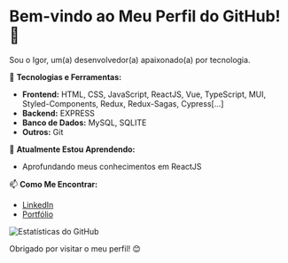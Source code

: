 # Bem-vindo ao Meu Perfil do GitHub! 👋

Sou o Igor, um(a) desenvolvedor(a) apaixonado(a) por tecnologia.

🚀 **Tecnologias e Ferramentas:**
- **Frontend:** HTML, CSS, JavaScript, ReactJS, Vue, TypeScript, MUI, Styled-Components, Redux, Redux-Sagas, Cypress[...]
- **Backend:** EXPRESS
- **Banco de Dados:** MySQL, SQLITE
- **Outros:** Git

🌱 **Atualmente Estou Aprendendo:**
- Aprofundando meus conhecimentos em ReactJS

📫 **Como Me Encontrar:**
- [LinkedIn](https://www.linkedin.com/in/igormarines/)
- [Portfólio](https://portfolio-1enablex.vercel.app/)

![Estatísticas do GitHub](https://github-readme-stats.vercel.app/api?username=igormarines&show_icons=true&count_private=true&hide=contribs,prs&theme=radical)

Obrigado por visitar o meu perfil! 😊
